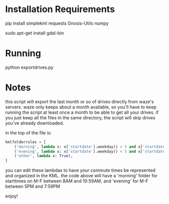 Installation Requirements
=========================

pip install simplekml requests Gnosis-Utils numpy

sudo apt-get install gdal-bin

Running
=======
python exportdrives.py

Notes
=====
this script will export the last month or so of drives directly from waze's servers.  waze only keeps about a month available,
so you'll have to keep running the script at least once a month to be able to get all your drives.  if you just keep all the files in the same
directory, the script will skip drives you've already downloaded.

in the top of the file is:
```python
kmlfolderrules = [
    ('morning', lambda x: x['startdate'].weekday() < 5 and x['startdate'].hour >= 8 and x['startdate'].hour <= 10),
    ('evening', lambda x: x['startdate'].weekday() < 5 and x['startdate'].hour >= 17 and x['startdate'].hour <= 19),
    ('other', lambda x: True),
]
```
you can edit these lambdas to have your commute times be represented and organized in the KML.  the code above will have a 'morning'
folder for starttimes on M-F between 8AM and 10:59AM, and 'evening' for M-F between 5PM and 7:59PM

enjoy!